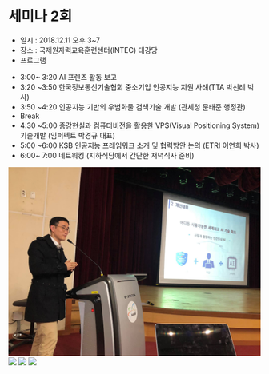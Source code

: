 
# 세미나 2회

* 일시 : 2018.12.11 오후 3~7
* 장소 : 국제원자력교육훈련센터(INTEC) 대강당
* 프로그램 
- 3:00~ 3:20 AI 프렌즈 활동 보고
- 3:20 ~3:50 한국정보통신기술협회 중소기업 인공지능 지원 사례(TTA 박선례 박사)
- 3:50 ~4:20 인공지능 기반의 우범화물 검색기술 개발 (관세청 문태준 행정관)
- Break
- 4:30 ~5:00 증강현실과 컴퓨터비전을 활용한 VPS(Visual Positioning System) 기술개발 (임퍼펙트 박경규 대표)
- 5:00 ~6:00 KSB 인공지능 프레임워크 소개 및 협력방안 논의 (ETRI 이연희 박사)
- 6:00~ 7:00 네트워킹 (지하식당에서 간단한 저녁식사 준비)


![](./47689519_2030962483613676_2556960147758907392_o.jpg)
![](.48081811_2030962556947002_4752185518349877248_o.jpg)
![](.48356872_2030962476947010_993413604713693184_o.jpg)
![](.48359015_2030962546947003_6367713307549237248_o.jpg)
